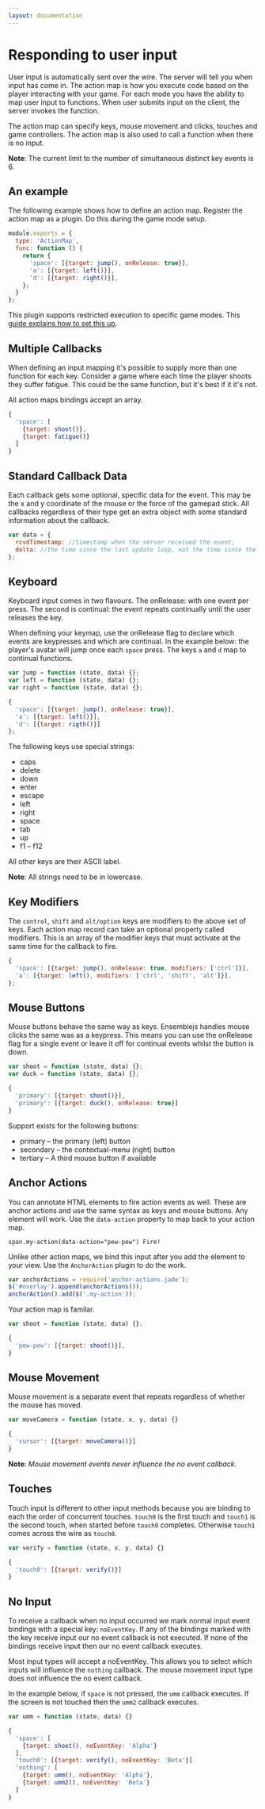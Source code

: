 ```yaml
---
layout: documentation
---
```

# Responding to user input
User input is automatically sent over the wire. The server will tell you when input has come in. The action map is how you execute code based on the player interacting with your game. For each mode you have the ability to map user input to functions. When user submits input on the client, the server invokes the function.

The action map can specify keys, mouse movement and clicks, touches and game controllers. The action map is also used to call a function when there is no input.

**Note**: The current limit to the number of simultaneous distinct key events is 6.

## An example
The following example shows how to define an action map. Register the action map as a plugin. Do this during the game mode setup.

~~~javascript
module.exports = {
  type: 'ActionMap',
  func: function () {
    return {
      'space': [{target: jump(), onRelease: true}],
      'a': [{target: left()}],
      'd': [{target: right()}],
    };
  }
};
~~~

This plugin supports restricted execution to specific game modes. This [guide explains how to set this up](/website/docs/guides/restricted-execution.html).

## Multiple Callbacks
When defining an input mapping it's possible to supply more than one function for each key. Consider a game where each time the player shoots they suffer fatigue. This could be the same function, but it's best if it it's not.

All action maps bindings accept an array.

~~~javascript
{
  'space': [
    {target: shoot()},
    {target: fatigue()}
  ]
}
~~~

## Standard Callback Data
Each callback gets some optional, specific data for the event. This may be the x and y coordinate of the mouse or the force of the gamepad stick. All callbacks regardless of their type get an extra object with some standard information about the callback.

~~~javascript
var data = {
  rcvdTimestamp: //timestamp when the server received the event,
  delta: //the time since the last update loop, not the time since the last input event of this type.
};
~~~

## Keyboard
Keyboard input comes in two flavours. The onRelease: with one event per press. The second is continual: the event repeats continually until the user releases the key.

When defining your keymap, use the onRelease flag to declare which events are keypresses and which are continual. In the example below: the player's avatar will jump once each `space` press. The keys `a` and `d` map to continual functions.

~~~javascript
var jump = function (state, data) {};
var left = function (state, data) {};
var right = function (state, data) {};

{
  'space': [{target: jump(), onRelease: true}],
  'a': [{target: left()}],
  'd': [{target: rigth()}]
};
~~~

The following keys use special strings:

  - caps
  - delete
  - down
  - enter
  - escape
  - left
  - right
  - space
  - tab
  - up
  - f1 – f12

All other keys are their ASCII label.

**Note**: All strings need to be in lowercase.

## Key Modifiers
The `control`, `shift` and `alt/option` keys are modifiers to the above set of keys. Each action map record can take an optional property called modifiers. This is an array of the modifier keys that must activate at the same time for the callback to fire.

~~~javascript
{
  'space': [{target: jump(), onRelease: true, modifiers: ['ctrl']}],
  'a': [{target: left(), modifiers: ['ctrl', 'shift', 'alt']}],
};
~~~

## Mouse Buttons
Mouse buttons behave the same way as keys. Ensemblejs handles mouse clicks the same was as a keypress. This means you can use the onRelease flag for a single event or leave it off for continual events whilst the button is down.

~~~javascript
var shoot = function (state, data) {};
var duck = function (state, data) {};

{
  'primary': [{target: shoot()}],
  'primary': [{target: duck(), onRelease: true}]
}
~~~

Support exists for the following buttons:

  - primary – the primary (left) button
  - secondary – the contextual-menu (right) button
  - tertiary – A third mouse button if available

## Anchor Actions
You can annotate HTML elements to fire action events as well. These are anchor actions and use the same syntax as keys and mouse buttons. Any element will work. Use the `data-action` property to map back to your action map.

~~~jade
span.my-action(data-action="pew-pew") Fire!
~~~

Unlike other action maps, we bind this input after you add the element to your view. Use the `AnchorAction` plugin to do the work.

~~~javascript
var anchorActions = require('anchor-actions.jade');
$('#overlay').append(anchorActions());
anchorAction().add($('.my-action'));
~~~

Your action map is familar.

~~~javascript
var shoot = function (state, data) {};

{
  'pew-pew': [{target: shoot()}],
}
~~~

## Mouse Movement
Mouse movement is a separate event that repeats regardless of whether the mouse has moved.

~~~javascript
var moveCamera = function (state, x, y, data) {}

{
  'cursor': [{target: moveCamera()}]
}
~~~

**Note**: *Mouse movement events never influence the no event callback.*

## Touches
Touch input is different to other input methods because you are binding to each the order of concurrent touches. `touch0` is the first touch and `touch1` is the second touch, when started before `touch0` completes. Otherwise `touch1` comes across the wire as `touch0`.

~~~javascript
var verify = function (state, x, y, data) {}

{
  'touch0': [{target: verify()}]
}
~~~

## No Input
To receive a callback when no input occurred we mark normal input event bindings with a special key: `noEventKey`. If any of the bindings marked with the key receive input our no event callback is not executed. If none of the bindings receive input then our no event callback executes.

Most input types will accept a noEventKey. This allows you to select which inputs will influence the `nothing` callback. The mouse movement input type does not influence the no event callback.

In the example below, if `space` is not pressed, the `umm` callback executes. If the screen is not touched then the `umm2` callback executes.

~~~javascript
var umm = function (state, data) {}

{
  'space': [
    {target: shoot(), noEventKey: 'Alpha'}
  ],
  'touch0': [{target: verify(), noEventKey: 'Beta'}]
  'nothing': [
    {target: umm(), noEventKey: 'Alpha'},
    {target: umm2(), noEventKey: 'Beta'}
  ]
}
~~~